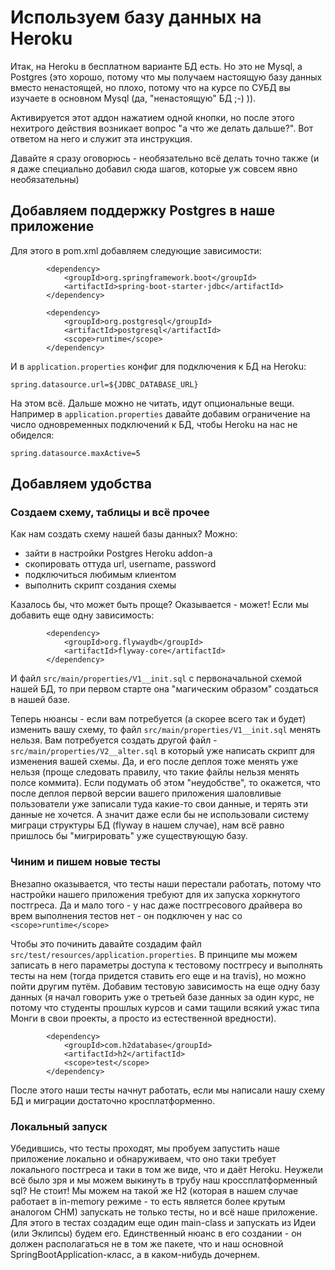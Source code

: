 # Используем базу данных на Heroku

Итак, на Heroku в бесплатном варианте БД есть. Но это не Mysql, а Postgres (это хорошо, потому что мы получаем настоящую базу данных вместо ненастоящей, но плохо, потому что на курсе по СУБД вы изучаете в основном Mysql (да, "ненастоящую" БД ;-) )).

Активируется этот аддон нажатием одной кнопки, но после этого нехитрого действия возникает вопрос "а что же делать дальше?". Вот ответом на него и служит эта инструкция.

Давайте я сразу оговорюсь - необязательно всё делать точно также (и я даже специально добавил сюда шагов, которые уж совсем явно необязательны)

## Добавляем поддержку Postgres в наше приложение
Для этого в pom.xml добавляем следующие зависимости:
```
		<dependency>
			<groupId>org.springframework.boot</groupId>
			<artifactId>spring-boot-starter-jdbc</artifactId>
		</dependency>

		<dependency>
			<groupId>org.postgresql</groupId>
			<artifactId>postgresql</artifactId>
			<scope>runtime</scope>
		</dependency>
```
И в `application.properties` конфиг для подключения к БД на Heroku:
```
spring.datasource.url=${JDBC_DATABASE_URL}
```

На этом всё. Дальше можно не читать, идут опциональные вещи.
Например в `application.properties` давайте добавим ограничение на число одновременных подключений к БД, чтобы Heroku на нас не обиделся:
```
spring.datasource.maxActive=5
```


## Добавляем удобства
### Создаем схему, таблицы и всё прочее
Как нам создать схему нашей базы данных? Можно:
- зайти в настройки Postgres Heroku addon-а
- скопировать оттуда url, username, password
- подключиться любимым клиентом
- выполнить скрипт создания схемы

Казалось бы, что может быть проще? Оказывается - может! Если мы добавить еще одну зависимость:
```
		<dependency>
			<groupId>org.flywaydb</groupId>
			<artifactId>flyway-core</artifactId>
		</dependency>
```
И файл `src/main/properties/V1__init.sql` с первоначальной схемой нашей БД, то при первом старте она "магическим образом" создаться в нашей базе.

Теперь нюансы - если вам потребуется (а скорее всего так и будет) изменить вашу схему, то файл `src/main/properties/V1__init.sql` менять нельзя. Вам потребуется создать другой файл - `src/main/properties/V2__alter.sql` в который уже написать скрипт для изменения вашей схемы. Да, и его после деплоя тоже менять уже нельзя (проще следовать правилу, что такие файлы нельзя менять полсе коммита). Если подумать об этом "неудобстве", то окажется, что после деплоя первой версии вашего приложения шаловливые пользователи уже записали туда какие-то свои данные, и терять эти данные не хочется. А значит даже если бы не использовали систему миграци структуры БД (flyway в нашем случае), нам всё равно пришлось бы "мигрировать" уже существующую базу. 

### Чиним и пишем новые тесты
Внезапно оказывается, что тесты наши перестали работать, потому что настройки нашего приложения требуют для их запуска хоркнутого постгреса. Да и мало того - у нас даже постгресового драйвера во врем выполнения тестов нет - он подключен у нас со `<scope>runtime</scope>`

Чтобы это починить давайте создадим файл `src/test/resources/application.properties`. В принципе мы можем записать в него параметры доступа к тестовому постгресу и выполнять тесты на нем (тогда придется ставить его еще и на travis), но можно пойти другим путём. Добавим тестовую зависимость на еще одну базу данных (я начал говорить уже о третьей базе данных за один курс, не потому что студенты прошлых курсов и сами тащили всякий ужас типа Монги в свои проекты, а просто из естественной вредности).
```
		<dependency>
			<groupId>com.h2database</groupId>
			<artifactId>h2</artifactId>
			<scope>test</scope>
		</dependency>
```
После этого наши тесты начнут работать, если мы написали нашу схему БД и миграции достаточно кросплатформенно.

### Локальный запуск
Убедившись, что тесты проходят, мы пробуем запустить наше приложение локально и обнаруживаем, что оно таки требует локального постгреса и таки в том же виде, что и даёт Heroku. Неужели всё было зря и мы можем выкинуть в трубу наш кроссплатформенный sql? Не стоит! Мы можем на такой же H2 (которая в нашем случае работает в in-memory режиме - то есть является более крутым аналогом CHM) запускать не только тесты, но и всё наше приложение. Для этого в тестах создадим еще один main-class и запускать из Идеи (или Эклипсы) будем его. Единственный нюанс в его создании - он должен располагаться не в том же пакете, что и наш основной SpringBootApplication-класс, а в каком-нибудь дочернем.
